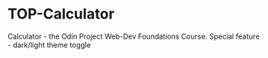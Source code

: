 # TOP-Calculator
Calculator - the Odin Project Web-Dev Foundations Course.
Special feature - dark/light theme toggle

